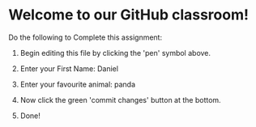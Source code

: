 # Welcome to our GitHub classroom!

Do the following to Complete this assignment:

1. Begin editing this file by clicking the 'pen' symbol above.

2. Enter your First Name:
Daniel
3. Enter your favourite animal:
panda
4. Now click the green 'commit changes' button at the bottom.

5. Done!
